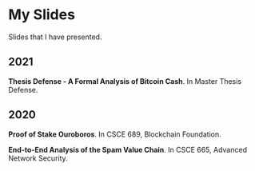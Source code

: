 # My Slides

Slides that I  have presented.

## 2021

**Thesis Defense - A Formal Analysis of Bitcoin Cash**. In Master Thesis Defense.

## 2020

**Proof of Stake Ouroboros**. In CSCE 689, Blockchain Foundation.

**End-to-End Analysis of the Spam Value Chain**. In CSCE 665, Advanced Network Security.
